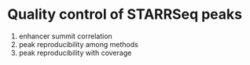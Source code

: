 # Quality control of STARRSeq peaks

1. enhancer summit correlation
2. peak reproducibility among methods
3. peak reproducibility with coverage